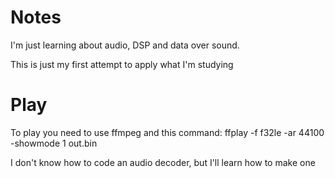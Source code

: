 # Notes
I'm just learning about audio, DSP and data over sound. 

This is just my first attempt to apply what I'm studying

# Play
To play you need to use ffmpeg and this command: ffplay -f f32le -ar  44100 -showmode 1 out.bin

I don't know how to code an audio decoder, but I'll learn how to make one
